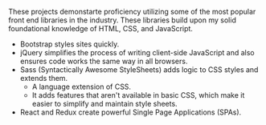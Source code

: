 These projects demonstarte proficiency utilizing some of the most popular front end libraries in the industry. These libraries build upon my solid foundational knowledge of HTML, CSS, and JavaScript. 

- Bootstrap styles sites quickly.
- jQuery simplifies the process of writing client-side JavaScript and also ensures code works the same way in all browsers.
- Sass (Syntactically Awesome StyleSheets) adds logic to CSS styles and extends them.
    * A language extension of CSS.
    * It adds features that aren't available in basic CSS, which make it easier to simplify and maintain style sheets.
- React and Redux create powerful Single Page Applications (SPAs).
